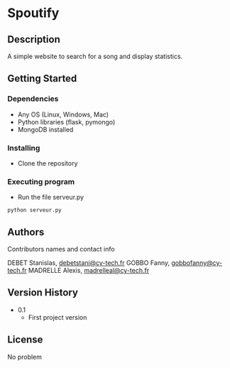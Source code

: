 # Spoutify

## Description

A simple website to search for a song and display statistics.
## Getting Started

### Dependencies

* Any OS (Linux, Windows, Mac)
* Python libraries (flask, pymongo)
* MongoDB installed

### Installing

* Clone the repository

### Executing program

* Run the file serveur.py
```
python serveur.py
```


## Authors

Contributors names and contact info

DEBET Stanislas, debetstani@cy-tech.fr
GOBBO Fanny, gobbofanny@cy-tech.fr
MADRELLE Alexis, madrelleal@cy-tech.fr

## Version History

* 0.1
    * First project version

## License

No problem
